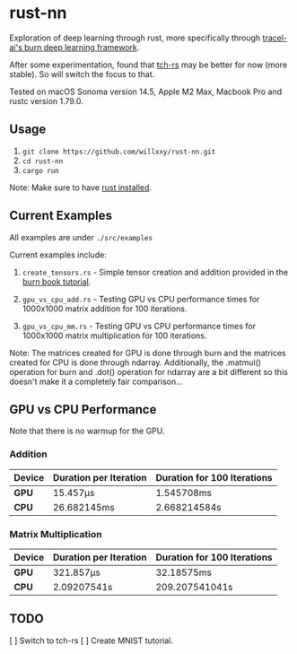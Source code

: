 # rust-nn

Exploration of deep learning through rust, more specifically through [tracel-ai's burn deep learning framework](https://github.com/tracel-ai/burn).

After some experimentation, found that [tch-rs](https://github.com/LaurentMazare/tch-rs) may be better for now (more stable).
So will switch the focus to that.

Tested on macOS Sonoma version 14.5, Apple M2 Max, Macbook Pro and rustc version 1.79.0.

## Usage
1. `git clone https://github.com/willxxy/rust-nn.git`
2. `cd rust-nn`
3. `cargo run`

Note: Make sure to have [rust installed](https://rustup.rs/).

## Current Examples

All examples are under `./src/examples`

Current examples include:

1. `create_tensors.rs` - Simple tensor creation and addition provided in the [burn book tutorial](https://burn.dev/book/getting-started.html).

2. `gpu_vs_cpu_add.rs` - Testing GPU vs CPU performance times for 1000x1000 matrix addition for 100 iterations.

3. `gpu_vs_cpu_mm.rs` - Testing GPU vs CPU performance times for 1000x1000 matrix multiplication for 100 iterations.

Note: The matrices created for GPU is done through burn and the matrices created for CPU is done through ndarray. Additionally, the .matmul() operation for burn and .dot() operation for ndarray are a bit different so this doesn't make it a completely fair comparison...

## GPU vs CPU Performance

Note that there is no warmup for the GPU.

### Addition

| Device | Duration per Iteration | Duration for 100 Iterations |
|--------|------------------------|-----------------------------|
| **GPU** | 15.457µs              | 1.545708ms                 |
| **CPU** | 26.682145ms            | 2.668214584s               |

### Matrix Multiplication

| Device | Duration per Iteration | Duration for 100 Iterations |
|--------|------------------------|-----------------------------|
| **GPU** | 321.857µs              | 32.18575ms                  |
| **CPU** | 2.09207541s           | 209.207541041s              |


## TODO
[ ] Switch to tch-rs
[ ] Create MNIST tutorial.

